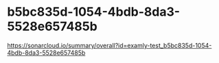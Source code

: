 # b5bc835d-1054-4bdb-8da3-5528e657485b
https://sonarcloud.io/summary/overall?id=examly-test_b5bc835d-1054-4bdb-8da3-5528e657485b
